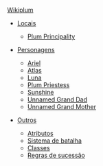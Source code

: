 [Wikiplum](index.md)

- [Locais]()
    - [Plum Principality](locais/plum-principality.md)

- [Personagens]()
    - [Ariel](personagens/ariel.md)
    - [Atlas](personagens/atlas.md)
    - [Luna](personagens/luna.md)
    - [Plum Priestess](personagens/plum-priestess.md)
    - [Sunshine](personagens/sunshine.md)
    - [Unnamed Grand Dad](personagens/unnamed-grand-dad.md)
    - [Unnamed Grand Mother](personagens/unnamed-grand-mother.md)
  
- [Outros]()
    - [Atributos](misc/atributos.md)
    - [Sistema de batalha](misc/sistema-de-batalha.md)
    - [Classes](misc/classes.md)
    - [Regras de sucessão](misc/regras-de-sucessao.md)
